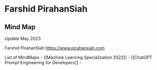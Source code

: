# Farshid PirahanSiah
## Mind Map 
Update May 2023

Farshid PirahanSiah 
https://www.pirahansiah.com

List of MindMaps 
	- [[Machine Learning Specialization 2022]]
	- [[ChatGPT Prompt Engineering for Developers]]
	- 
